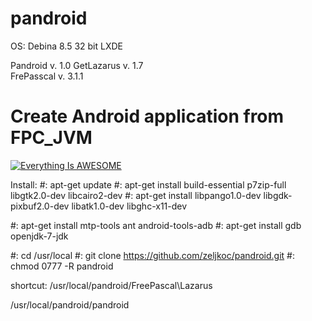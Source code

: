 # pandroid

OS: Debina 8.5 32 bit LXDE


Pandroid   v. 1.0 
GetLazarus v. 1.7      
FrePasscal v. 3.1.1


# Create Android application from FPC_JVM 


[![Everything Is AWESOME](https://i.ytimg.com/vi/75T2XKjF93M/hqdefault.jpg?custom=true&w=196&h=110&stc=true&jpg444=true&jpgq=90&sp=68&sigh=qIkv3LdeDKlD22qFBLyovMhEbBk)](https://www.youtube.com/watch?v=75T2XKjF93M "Everything Is AWESOME")


Install:
 #: apt-get update
 #: apt-get install build-essential p7zip-full libgtk2.0-dev libcairo2-dev
 #: apt-get install libpango1.0-dev libgdk-pixbuf2.0-dev libatk1.0-dev libghc-x11-dev

 #: apt-get install mtp-tools ant android-tools-adb
 #: apt-get install gdb openjdk-7-jdk


 #: cd /usr/local
 #: git clone https://github.com/zeljkoc/pandroid.git
 #: chmod 0777 -R pandroid

shortcut:
/usr/local/pandroid/FreePascal\Lazarus

/usr/local/pandroid/pandroid






